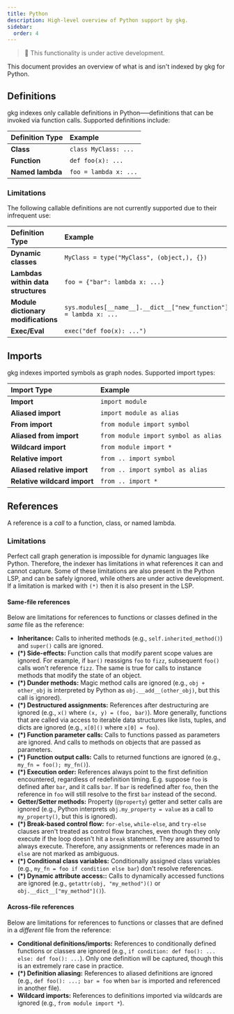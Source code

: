 ```yaml
---
title: Python
description: High-level overview of Python support by gkg.
sidebar:
  order: 4
---
```


> 🚧 This functionality is under active development.

This document provides an overview of what is and isn't indexed by gkg for Python.

## Definitions

gkg indexes only callable definitions in Python—–definitions that can be invoked via function calls. Supported definitions include:

| Definition Type  | Example               |
| :--------------- | :-------------------- |
| **Class**        | `class MyClass: ...`  |
| **Function**     | `def foo(x): ...`     |
| **Named lambda** | `foo = lambda x: ...` |

### Limitations

The following callable definitions are not currently supported due to their infrequent use:

| Definition Type                     | Example                                                          |
| :---------------------------------- | :--------------------------------------------------------------- |
| **Dynamic classes**                 | `MyClass = type("MyClass", (object,), {})`                       |
| **Lambdas within data structures**  | `foo = {"bar": lambda x: ...}`                                   |
| **Module dictionary modifications** | `sys.modules[__name__].__dict__["new_function"] = lambda x: ...` |
| **Exec/Eval**                       | `exec("def foo(x): ...")`                                        |

## Imports

gkg indexes imported symbols as graph nodes. Supported import types:

| Import Type                  | Example                              |
| :--------------------------- | :----------------------------------- |
| **Import**                   | `import module`                      |
| **Aliased import**           | `import module as alias`             |
| **From import**              | `from module import symbol`          |
| **Aliased from import**      | `from module import symbol as alias` |
| **Wildcard import**          | `from module import *`               |
| **Relative import**          | `from .. import symbol`              |
| **Aliased relative import**  | `from .. import symbol as alias`     |
| **Relative wildcard import** | `from .. import *`                   |

## References

A reference is a _call_ to a function, class, or named lambda.

### Limitations

Perfect call graph generation is impossible for dynamic languages like Python. Therefore, the indexer has limitations in what references it can and cannot capture. Some of these limitations are also present in the Python LSP, and can be safely ignored, while others are under active development. If a limitation is marked with `(*)` then it is also present in the LSP.

#### Same-file references

Below are limitations for references to functions or classes defined in the _same_ file as the reference:

- **Inheritance:** Calls to inherited methods (e.g., `self.inherited_method()`) and `super()` calls are ignored.
- **(\*) Side-effects:** Function calls that modify parent scope values are ignored. For example, if `bar()` reassigns `foo` to `fizz`, subsequent `foo()` calls won't reference `fizz`. The same is true for calls to instance methods that modify the state of an object.
- **(\*) Dunder methods:** Magic method calls are ignored (e.g., `obj + other_obj` is interpreted by Python as `obj.__add__(other_obj)`, but this call is ignored).
- **(\*) Destructured assignments:** References after destructuring are ignored (e.g., `x()` where `(x, y) = (foo, bar)`). More generally, functions that are called via access to iterable data structures like lists, tuples, and dicts are ignored (e.g., `x[0]()` where `x[0] = foo`).
- **(\*) Function parameter calls:** Calls to functions passed as parameters are ignored. And calls to methods on objects that are passed as parameters.
- **(\*) Function output calls:** Calls to returned functions are ignored (e.g., `my_fn = foo(); my_fn()`).
- **(\*) Execution order:** References always point to the first definition encountered, regardless of redefinition timing. E.g. suppose `foo` is defined after `bar`, and it calls `bar`. If `bar` is redefined after `foo`, then the reference in `foo` will still resolve to the first `bar` instead of the second.
- **Getter/Setter methods:** Property (`@property`) getter and setter calls are ignored (e.g., Python interprets `obj.my_property = value` as a call to `my_property()`, but this is ignored).
- **(\*) Break-based control flow:** `for-else`, `while-else`, and `try-else` clauses aren't treated as control flow branches, even though they only execute if the loop doesn't hit a `break` statement. They are assumed to always execute. Therefore, any assignments or references made in an `else` are not marked as ambiguous.
- **(\*) Conditional class variables:** Conditionally assigned class variables (e.g., `my_fn = foo if condition else bar`) don't resolve references.
- **(\*) Dynamic attribute access::** Calls to dynamically accessed functions are ignored (e.g., `getattr(obj, "my_method")()` or `obj.__dict__["my_method"]()`).

#### Across-file references

Below are limitations for references to functions or classes that are defined in a _different_ file from the reference:

- **Conditional definitions/imports:** References to conditionally defined functions or classes are ignored (e.g., `if condition: def foo(): ... else: def foo(): ...`). Only one definition will be captured, though this is an extremely rare case in practice.
- **(\*) Definition aliasing:** References to aliased definitions are ignored (e.g., `def foo(): ...; bar = foo` when `bar` is imported and referenced in another file).
- **Wildcard imports:** References to definitions imported via wildcards are ignored (e.g., `from module import *`).
